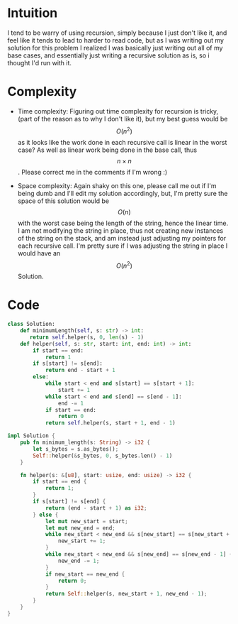 # Intuition
I tend to be warry of using recursion, simply because I just don't like it, and feel like it tends to lead to harder to read code, but as I was writing out my solution for this problem I realized I was basically just writing out all of my base cases, and essentially just writing a recursive solution as is, so i thought I'd run with it.


# Complexity
- Time complexity:
Figuring out time complexity for recursion is tricky, (part of the reason as to why I don't like it), but my best guess would be $$O(n^2)$$ as it looks like the work done in each recursive call is linear in the worst case? As well as linear work being done in the base call, thus $$ n \times n $$. Please correct me in the comments if I'm wrong :)

- Space complexity:
Again shaky on this one, please call me out if I'm being dumb and I'll edit my solution accordingly, but, I'm pretty sure the space of this solution would be $$O(n)$$ with the worst case being the length of the string, hence the linear time. I am not modifying the string in place, thus not creating new instances of the string on the stack, and am instead just adjusting my pointers for each recursive call. I'm pretty sure if I was adjusting the string in place I would have an $$O(n^2)$$ Solution.
# Code
```python []
class Solution:
    def minimumLength(self, s: str) -> int:
       return self.helper(s, 0, len(s) - 1)
    def helper(self, s: str, start: int, end: int) -> int:
        if start == end:
            return 1
        if s[start] != s[end]:
            return end - start + 1
        else:
            while start < end and s[start] == s[start + 1]:
                start += 1
            while start < end and s[end] == s[end - 1]:
                end -= 1
            if start == end:
                return 0
            return self.helper(s, start + 1, end - 1)
```
```rust []
impl Solution {
    pub fn minimum_length(s: String) -> i32 {
        let s_bytes = s.as_bytes();
        Self::helper(&s_bytes, 0, s_bytes.len() - 1)
    }

    fn helper(s: &[u8], start: usize, end: usize) -> i32 {
        if start == end {
            return 1;
        }
        if s[start] != s[end] {
            return (end - start + 1) as i32;
        } else {
            let mut new_start = start;
            let mut new_end = end;
            while new_start < new_end && s[new_start] == s[new_start + 1] {
                new_start += 1;
            }
            while new_start < new_end && s[new_end] == s[new_end - 1] {
                new_end -= 1;
            }
            if new_start == new_end {
                return 0;
            }
            return Self::helper(s, new_start + 1, new_end - 1);
        }
    }
}
```

